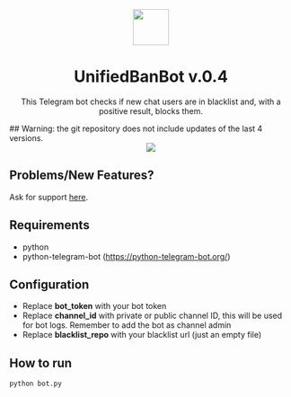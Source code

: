 <div align="center">
  <img src="https://i.imgur.com/zD9Q9sk.png" width="64">
  <h1 align="center">UnifiedBanBot v.0.4</h1>
  <p align="center">This Telegram bot checks if new chat users are in blacklist and, with a positive result, blocks them.</p>
</div>
## Warning: the git repository does not include updates of the last 4 versions.
<br/>

<div align="center">
   <a href="https://gitlab.com/brombinmirko/Telegram_UnifiedBanBot/blob/master/LICENSE">
    <img src="https://img.shields.io/badge/License-MPL--2.0-blue.svg">
   </a>
</div>

## Problems/New Features?
Ask for support [here](https://gitlab.com/brombinmirko/Telegram_UnifiedBanBot/issues).

## Requirements
- python
- python-telegram-bot (https://python-telegram-bot.org/)

## Configuration
- Replace **bot_token** with your bot token
- Replace **channel_id** with private or public channel ID, this will be used for bot logs. Remember to add the bot as channel admin
- Replace **blacklist_repo** with your blacklist url (just an empty file)

## How to run
```bash
python bot.py
```